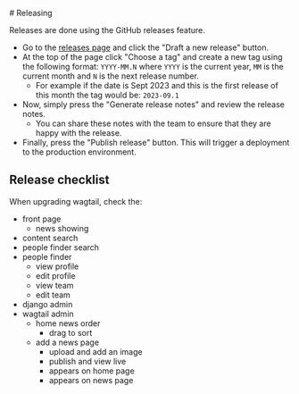 # Releasing

Releases are done using the GitHub releases feature.

- Go to the [releases page](https://github.com/uktrade/digital-workspace-v2/releases) and click the "Draft a new release" button.
- At the top of the page click "Choose a tag" and create a new tag using the following format: `YYYY-MM.N` where `YYYY` is the current year, `MM` is the current month and `N` is the next release number.
  - For example if the date is Sept 2023 and this is the first release of this month the tag would be: `2023-09.1`
- Now, simply press the "Generate release notes" and review the release notes.
  - You can share these notes with the team to ensure that they are happy with the release.
- Finally, press the "Publish release" button. This will trigger a deployment to the production environment.

## Release checklist

When upgrading wagtail, check the:

- front page
  - news showing
- content search
- people finder search
- people finder
  - view profile
  - edit profile
  - view team
  - edit team
- django admin
- wagtail admin
  - home news order
    - drag to sort
  - add a news page
    - upload and add an image
    - publish and view live
    - appears on home page
    - appears on news page
